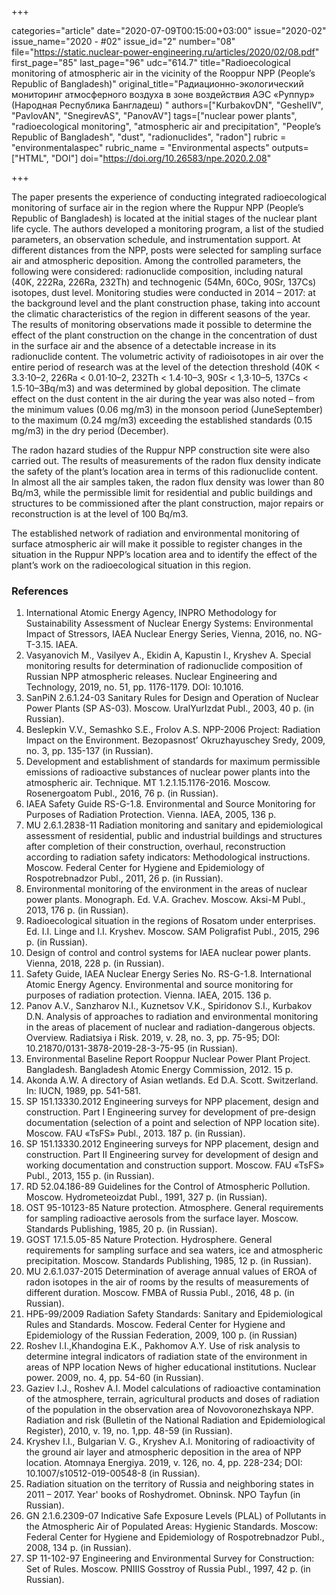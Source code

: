 +++

categories="article"
date="2020-07-09T00:15:00+03:00"
issue="2020-02"
issue_name="2020 - #02"
issue_id="2"
number="08"
file="https://static.nuclear-power-engineering.ru/articles/2020/02/08.pdf"
first_page="85"
last_page="96"
udc="614.7"
title="Radioecological monitoring of atmospheric air in the vicinity of the Rooppur NPP (People’s Republic of Bangladesh)"
original_title="Радиационно-экологический мониторинг атмосферного воздуха в зоне воздействия АЭС «Руппур» (Народная Республика Бангладеш) "
authors=["KurbakovDN", "GeshelIV", "PavlovAN", "SnegirevAS", "PanovAV"]
tags=["nuclear power plants", "radioecological monitoring", "atmospheric air and precipitation", "People’s Republic of Bangladesh", "dust", "radionuclides", "radon"]
rubric = "environmentalaspec"
rubric_name = "Environmental aspects"
outputs=["HTML", "DOI"]
doi="https://doi.org/10.26583/npe.2020.2.08"

+++

The paper presents the experience of conducting integrated radioecological monitoring of surface air in the region where the Ruppur NPP (People’s Republic of Bangladesh) is located at the initial stages of the nuclear plant life cycle. The authors developed a monitoring program, a list of the studied parameters, an observation schedule, and instrumentation support. At different distances from the NPP, posts were selected for sampling surface air and atmospheric deposition. Among the controlled parameters, the following were considered: radionuclide composition, including natural (40K, 222Ra, 226Ra, 232Th) and technogenic (54Mn, 60Co, 90Sr, 137Cs) isotopes, dust level. Monitoring studies were conducted in 2014 – 2017: at the background level and the plant construction phase, taking into account the climatic characteristics of the region in different seasons of the year. The results of monitoring observations made it possible to determine the effect of the plant construction on the change in the concentration of dust in the surface air and the absence of a detectable increase in its radionuclide content. The volumetric activity of radioisotopes in air over the entire period of research was at the level of the detection threshold (40K < 3.3⋅10–2, 226Ra < 0.01⋅10–2, 232Th < 1.4⋅10–3, 90Sr < 1,3⋅10–5, 137Cs < 1.5⋅10–3Bq/m3) and was determined by global deposition. The climate effect on the dust content in the air during the year was also noted – from the minimum values (0.06 mg/m3) in the monsoon period (JuneSeptember) to the maximum (0.24 mg/m3) exceeding the established standards (0.15 mg/m3) in the dry period (December). 

The radon hazard studies of the Ruppur NPP construction site were also carried out. The results of measurements of the radon flux density indicate the safety of the plant’s location area in terms of this radionuclide content. In almost all the air samples taken, the radon flux density was lower than 80 Bq/m3, while the permissible limit for residential and public buildings and structures to be commissioned after the plant construction, major repairs or reconstruction is at the level of 100 Bq/m3. 

The established network of radiation and environmental monitoring of surface atmospheric air will make it possible to register changes in the situation in the Ruppur NPP’s location area and to identify the effect of the plant’s work on the radioecological situation in this region. 

### References

1. International Atomic Energy Agency, INPRO Methodology for Sustainability Assessment of Nuclear Energy Systems: Environmental Impact of Stressors, IAEA Nuclear Energy Series, Vienna, 2016, no. NG-T-3.15. IAEA. 
2. Vasyanovich M., Vasilyev A., Ekidin A, Kapustin I., Kryshev A. Special monitoring results for determination of radionuclide composition of Russian NPP atmospheric releases. Nuclear Engineering and Technology, 2019, no. 51, pp. 1176-1179. DOI: 10.1016.
3. SanPiN 2.6.1.24-03 Sanitary Rules for Design and Operation of Nuclear Power Plants (SP AS-03). Moscow. UralYurIzdat Publ., 2003, 40 p. (in Russian). 
4. Beslepkin V.V., Semashko S.E., Frolov A.S. NPP-2006 Project: Radiation Impact on the Environment. Bezopasnost’ Okruzhayuschey Sredy, 2009, no. 3, pp. 135-137 (in Russian). 
5. Development and establishment of standards for maximum permissible emissions of radioactive substances of nuclear power plants into the atmospheric air. Technique. MT 1.2.1.15.1176-2016. Moscow. Rosenergoatom Publ., 2016, 76 p. (in Russian). 
6. IAEA Safety Guide RS-G-1.8. Environmental and Source Monitoring for Purposes of Radiation Protection. Vienna. IAEA, 2005, 136 p. 
7. MU 2.6.1.2838-11 Radiation monitoring and sanitary and epidemiological assessment of residential, public and industrial buildings and structures after completion of their construction, overhaul, reconstruction according to radiation safety indicators: Methodological instructions. Moscow. Federal Center for Hygiene and Epidemiology of Rospotrebnadzor Publ., 2011, 26 p. (in Russian). 
8. Environmental monitoring of the environment in the areas of nuclear power plants. Monograph. Ed. V.A. Grachev. Moscow. Aksi-M Publ., 2013, 176 p. (in Russian). 
9. Radioecological situation in the regions of Rosatom under enterprises. Ed. I.I. Linge and I.I. Kryshev. Moscow. SAM Poligrafist Publ., 2015, 296 p. (in Russian). 
10. Design of control and control systems for IAEA nuclear power plants. Vienna, 2018, 228 p. (in Russian). 
11. Safety Guide, IAEA Nuclear Energy Series No. RS-G-1.8. International Atomic Energy Agency. Environmental and source monitoring for purposes of radiation protection. Vienna. IAEA, 2015. 136 p. 
12. Panov A.V., Sanzharov N.I., Kuznetsov V.K., Spiridonov S.I., Kurbakov D.N. Analysis of approaches to radiation and environmental monitoring in the areas of placement of nuclear and radiation-dangerous objects. Overview. Radiatsiya i Risk. 2019, v. 28, no. 3, pp. 75-95; DOI: 10.21870/0131-3878-2019-28-3-75-95 (in Russian). 
13. Environmental Baseline Report Rooppur Nuclear Power Plant Project. Bangladesh. Bangladesh Atomic Energy Commission, 2012. 15 p. 
14. Akonda A.W. A directory of Asian wetlands. Ed D.A. Scott. Switzerland. In: IUCN, 1989, pp. 541-581. 
15. SP 151.13330.2012 Engineering surveys for NPP placement, design and construction. Part I Engineering survey for development of pre-design documentation (selection of a point and selection of NPP location site). Moscow. FAU «TsFS» Publ., 2013. 187 p. (in Russian). 
16. SP 151.13330.2012 Engineering surveys for NPP placement, design and construction. Part II Engineering survey for development of design and working documentation and construction support. Moscow. FAU «TsFS» Publ., 2013, 155 p. (in Russian). 
17. RD 52.04.186-89 Guidelines for the Control of Atmospheric Pollution. Moscow. Hydrometeoizdat Publ., 1991, 327 p. (in Russian). 
18. OST 95-10123-85 Nature protection. Atmosphere. General requirements for sampling radioactive aerosols from the surface layer. Moscow. Standards Publishing, 1985, 20 p. (in Russian). 
19. GOST 17.1.5.05-85 Nature Protection. Hydrosphere. General requirements for sampling surface and sea waters, ice and atmospheric precipitation. Moscow. Standards Publishing, 1985, 12 p. (in Russian). 
20. MU 2.6.1.037-2015 Determination of average annual values of EROA of radon isotopes in the air of rooms by the results of measurements of different duration. Moscow. FMBA of Russia Publ., 2016, 48 p. (in Russian). 
21. НРБ-99/2009 Radiation Safety Standards: Sanitary and Epidemiological Rules and Standards.  Moscow. Federal Center for Hygiene and Epidemiology of the Russian Federation, 2009, 100 p. (in Russian) 
22. Roshev I.I.,Khandogina E.K., Pakhomov A.Y. Use of risk analysis to determine integral indicators of radiation state of the environment in areas of NPP location  News of higher educational institutions. Nuclear power. 2009, no. 4, pp. 54-60 (in Russian). 
23. Gaziev I.J., Roshev A.I. Model calculations of radioactive contamination of the atmosphere, terrain, agricultural products and doses of radiation of the population in the observation area of Novovoronezhskaya NPP. Radiation and risk (Bulletin of the National Radiation and Epidemiological Register), 2010, v. 19, no. 1,pp. 48-59 (in Russian). 
24. Kryshev I.I., Bulgarian V. G., Kryshev A.I. Monitoring of radioactivity of the ground air layer and atmospheric deposition in the area of NPP location. Atomnaya Energiya. 2019, v. 126,  no. 4, pp. 228-234; DOI: 10.1007/s10512-019-00548-8 (in Russian). 
25. Radiation situation on the territory of Russia and neighboring states in 2011 – 2017. Year' books of Roshydromet. Obninsk. NPO Tayfun (in Russian). 
26. GN 2.1.6.2309-07 Indicative Safe Exposure Levels (PLAL) of Pollutants in the Atmospheric Air of Populated Areas: Hygienic Standards. Moscow: Federal Center for Hygiene and Epidemiology of Rospotrebnadzor Publ., 2008, 134 p. (in Russian). 
27. SP 11-102-97 Engineering and Environmental Survey for Construction: Set of Rules. Moscow. PNIIIS Gosstroy of Russia Publ., 1997, 42 p. (in Russian). 